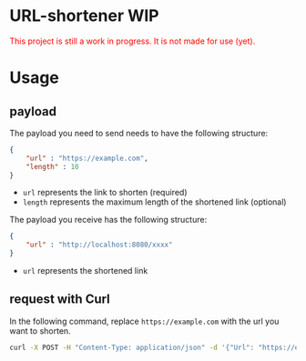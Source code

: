 # URL-shortener **WIP**

<span style="color: red;">This project is still a work in progress. It is not made for use (yet).</span>

# Usage

## payload

The payload you need to send needs to have the following structure:

```json
{
    "url" : "https://example.com",
    "length" : 10
}
```

- `url` represents the link to shorten (required)
- `length` represents the maximum length of the shortened link (optional)

The payload you receive has the following structure:

```json
{
    "url" : "http://localhost:8080/xxxx"
}
```

- `url` represents the shortened link

## request with Curl

In the following command, replace `https://example.com` with the url you want to shorten.

```bash
curl -X POST -H "Content-Type: application/json" -d '{"Url": "https://example.com"}' http://localhost:8080/shorten
```
